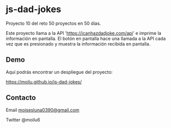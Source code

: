 # js-dad-jokes

Proyecto 10 del reto 50 proyectos en 50 días.

Este proyecto llama a la API 'https://icanhazdadjoke.com/api' e imprime la información
en pantalla. El botón en pantalla hace una llamada a la API cada vez que es presionado
y muestra la información recibida en pantalla.

## Demo

Aquí podrás encontrar un despliegue del proyecto:

https://moilu.github.io/js-dad-jokes/

## Contacto

Email moisesluna0390@gmail.com

Twitter @moilu6
